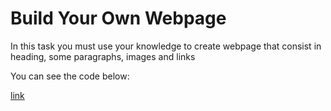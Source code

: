 # Build Your Own Webpage

In this task you must use your knowledge to create webpage that consist in heading, some paragraphs, images and links

You can see the code  below:

[link](https://denishromenko.gitbooks.io/codeacademy_doc/content/test/index.html)

